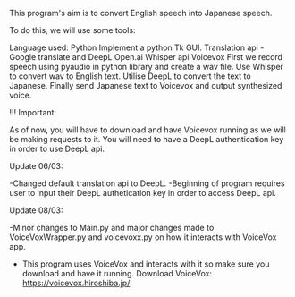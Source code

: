 This program's aim is to convert English speech into Japanese speech.

To do this, we will use some tools:

Language used: Python
Implement a python Tk GUI.
Translation api - Google translate and DeepL
Open.ai Whisper api
Voicevox
First we record speech using pyaudio in python library and create a wav file. Use Whisper to convert wav to English text. Utilise DeepL to convert the text to Japanese. Finally send Japanese text to Voicevox and output synthesized voice.

!!! Important:

As of now, you will have to download and have Voicevox running as we will be making requests to it.
You will need to have a DeepL authentication key in order to use DeepL api.

Update 06/03:

-Changed default translation api to DeepL.
-Beginning of program requires user to input their DeepL authetication key in order to access DeepL api.

Update 08/03:

-Minor changes to Main.py and major changes made to VoiceVoxWrapper.py and voicevoxx.py on how it interacts with VoiceVox app.

- This program uses VoiceVox and interacts with it so make sure you download and have it running.
Download VoiceVox: https://voicevox.hiroshiba.jp/

